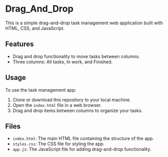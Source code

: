 # Drag_And_Drop
This is a simple drag-and-drop task management web application built with HTML, CSS, and JavaScript.

## Features

- Drag and drop functionality to move tasks between columns.
- Three columns: All tasks, In work, and Finished.

## Usage

To use the task management app:

1. Clone or download this repository to your local machine.
2. Open the `index.html` file in a web browser.
3. Drag and drop items between columns to organize your tasks.

## Files

- `index.html`: The main HTML file containing the structure of the app.
- `styles.css`: The CSS file for styling the app.
- `app.js`: The JavaScript file for adding drag-and-drop functionality.

